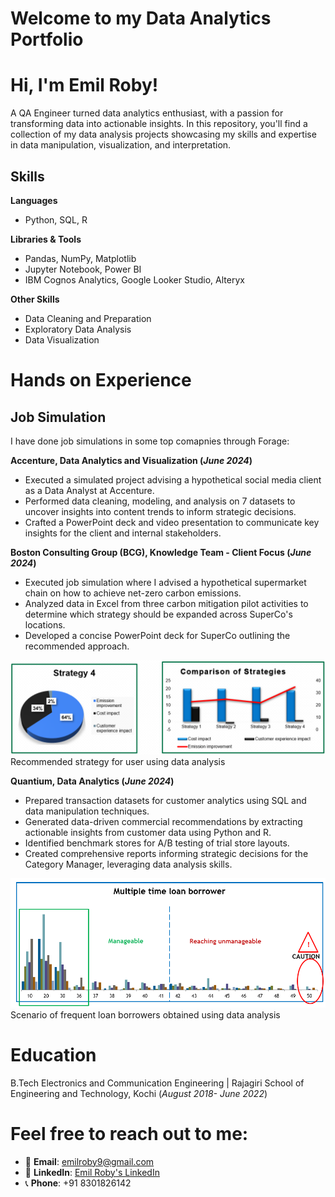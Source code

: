 # Welcome to my Data Analytics Portfolio

# Hi, I'm Emil Roby!
A QA Engineer turned data analytics enthusiast, with a passion for transforming data into actionable insights. In this repository, you'll find a collection of my data analysis projects showcasing my skills and expertise in data manipulation, visualization, and interpretation.

## Skills
**Languages**
- Python, SQL, R

**Libraries & Tools**
- Pandas, NumPy, Matplotlib
- Jupyter Notebook, Power BI
- IBM Cognos Analytics, Google Looker Studio, Alteryx

**Other Skills**
- Data Cleaning and Preparation
- Exploratory Data Analysis
- Data Visualization

# Hands on Experience
## Job Simulation
I have done job simulations in some top comapnies through Forage:

 **Accenture, Data Analytics and Visualization (_June 2024_)**
 - Executed a simulated project advising a hypothetical social media client as a Data Analyst at Accenture.
 - Performed data cleaning, modeling, and analysis on 7 datasets to uncover insights into content trends to inform strategic decisions.
 - Crafted a PowerPoint deck and video presentation to communicate key insights for the client and internal stakeholders.

 **Boston Consulting Group (BCG), Knowledge Team - Client Focus (_June 2024_)**
 - Executed job simulation where I advised a hypothetical supermarket chain on how to achieve net-zero carbon emissions.
 - Analyzed data in Excel from three carbon mitigation pilot activities to determine which strategy should be expanded across SuperCo's locations.
 - Developed a concise PowerPoint deck for SuperCo outlining the recommended approach.

![Screenshot 1](assets/Suggested_strategy_for_user.png)
Recommended strategy for user using data analysis

 **Quantium, Data Analytics (_June 2024_)**
 - Prepared transaction datasets for customer analytics using SQL and data manipulation techniques.
 - Generated data-driven commercial recommendations by extracting actionable insights from customer data using Python and R.
 - Identified benchmark stores for A/B testing of trial store layouts.
 - Created comprehensive reports informing strategic decisions for the Category Manager, leveraging data analysis skills.

![Screenshot 2](assets/Trend_analysis_of_frequent_mortgage_loan_borrowers.png)
Scenario of frequent loan borrowers obtained using data analysis

# Education
B.Tech Electronics and Communication Engineering | Rajagiri School of Engineering and Technology, Kochi (_August 2018- June 2022_)

# Feel free to reach out to me:
- 📧 **Email**: [emilroby9@gmail.com](mailto:emilroby9@gmail.com)
- 🔗 **LinkedIn**: [Emil Roby's LinkedIn](https://www.linkedin.com/in/emil-roby-869798203/)
- 📞 **Phone**: +91 8301826142
